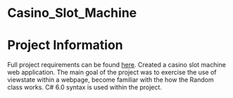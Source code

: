 # Casino_Slot_Machine


# Project Information
Full project requirements can be found [here](google.com). Created a casino slot machine web application. The main goal of the project was to exercise the use of viewstate within a webpage, become familiar with the how the Random class works. C# 6.0 syntax is used within the project.

